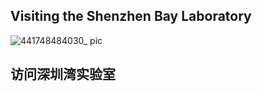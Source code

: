 ## Visiting the Shenzhen Bay Laboratory

![441748484030_ pic](https://github.com/user-attachments/assets/71a9eaf2-9870-43c3-8f97-5a3cd697b48f)

## 访问深圳湾实验室
